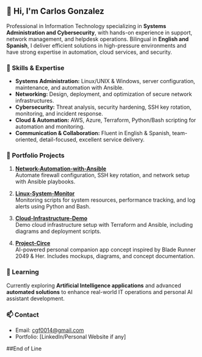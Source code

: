 ## 👋 Hi, I'm Carlos Gonzalez

Professional in Information Technology specializing in **Systems Administration and Cybersecurity**, with hands-on experience in support, network management, and helpdesk operations. Bilingual in **English and Spanish**, I deliver efficient solutions in high-pressure environments and have strong expertise in automation, cloud services, and security.

### 🔧 Skills & Expertise
- **Systems Administration:** Linux/UNIX & Windows, server configuration, maintenance, and automation with Ansible.
- **Networking:** Design, deployment, and optimization of secure network infrastructures.
- **Cybersecurity:** Threat analysis, security hardening, SSH key rotation, monitoring, and incident response.
- **Cloud & Automation:** AWS, Azure, Terraform, Python/Bash scripting for automation and monitoring.
- **Communication & Collaboration:** Fluent in English & Spanish, team-oriented, detail-focused, excellent service delivery.

### 📂 Portfolio Projects
1. **[Network-Automation-with-Ansible](https://github.com/cmgonzalez-fernandez/Network-Automation-with-Ansible)**  
   Automate firewall configuration, SSH key rotation, and network setup with Ansible playbooks.

2. **[Linux-System-Monitor](https://github.com/cmgonzalez-fernandez/Linux-System-Monitor)**  
   Monitoring scripts for system resources, performance tracking, and log alerts using Python and Bash.

3. **[Cloud-Infrastructure-Demo](https://github.com/cmgonzalez-fernandez/Cloud-Infrastructure-Demo)**  
   Demo cloud infrastructure setup with Terraform and Ansible, including diagrams and deployment scripts.

4. **[Project-Circe](https://github.com/cmgonzalez-fernandez/Project-Circe)**  
   AI-powered personal companion app concept inspired by Blade Runner 2049 & Her. Includes mockups, diagrams, and concept documentation.

### 🌱 Learning
Currently exploring **Artificial Intelligence applications** and advanced **automated solutions** to enhance real-world IT operations and personal AI assistant development.

### 📫 Contact
- Email: cgf0014@gmail.com  
- Portfolio: [LinkedIn/Personal Website if any]

##End of Line
